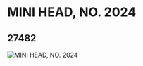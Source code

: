 # MINI HEAD, NO. 2024
## 27482
![MINI HEAD, NO. 2024](https://lc-www-live-s.legocdn.com/media/bricks/5/2/6159657.jpg)